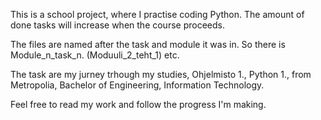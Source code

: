This is a school project, where I practise coding Python. The amount of done tasks will increase when the course proceeds.

The files are named after the task and module it was in. So there is Module_n_task_n. (Moduuli_2_teht_1) etc.

The task are my jurney trhough my studies, Ohjelmisto 1., Python 1., from Metropolia, Bachelor of Engineering, Information Technology.

Feel free to read my work and follow the progress I'm making.
